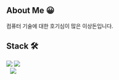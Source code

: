 ## About Me 😀
컴퓨터 기술에 대한 호기심이 많은 이상돈입니다.

## Stack 🛠
<div>
    <img src="https://img.shields.io/badge/html5-E34F26?style=flat&logo=html5&logoColor=white">
    <img src="https://img.shields.io/badge/react-E34F26?style=for-the-badge&logo=html5&logoColor=white">
</div>


<a href="https://instagram.com/doniii__i">
    <img 
        src="http://img.shields.io/badge/-Instagram-black?style=flat&logo=Instagram&link=https://instagram.com/doniii__i/"
        style="height : auto; margin-left : 10px; margin-right : 10px;"/>
</a>

